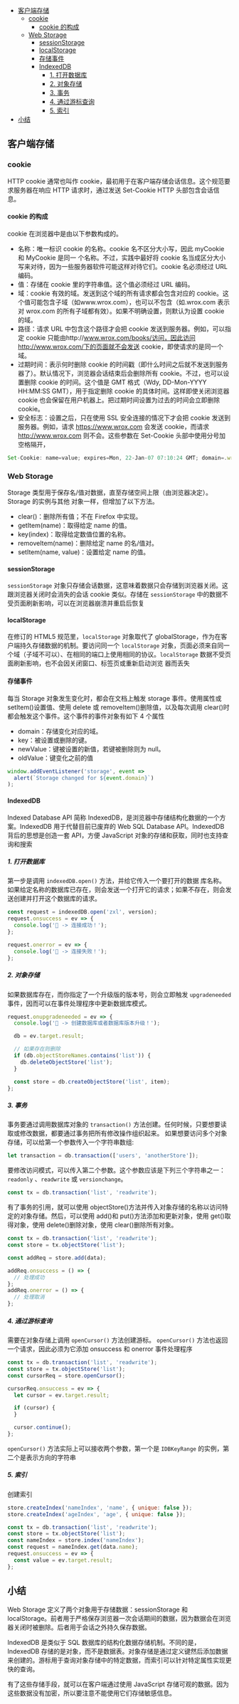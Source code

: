 - [客户端存储](#客户端存储)
  - [cookie](#cookie)
    - [cookie 的构成](#cookie-的构成)
  - [Web Storage](#web-storage)
    - [sessionStorage](#sessionstorage)
    - [localStorage](#localstorage)
    - [存储事件](#存储事件)
    - [IndexedDB](#indexeddb)
      - [1. 打开数据库](#1-打开数据库)
      - [2. 对象存储](#2-对象存储)
      - [3. 事务](#3-事务)
      - [4. 通过游标查询](#4-通过游标查询)
      - [5. 索引](#5-索引)
- [小结](#小结)

## 客户端存储

### cookie

HTTP cookie 通常也叫作 cookie，最初用于在客户端存储会话信息。这个规范要求服务器在响应 HTTP 请求时，通过发送 Set-Cookie HTTP 头部包含会话信息。

#### cookie 的构成

cookie 在浏览器中是由以下参数构成的。

- 名称：唯一标识 cookie 的名称。cookie 名不区分大小写，因此 myCookie 和 MyCookie 是同一 个名称。不过，实践中最好将 cookie 名当成区分大小写来对待，因为一些服务器软件可能这样对待它们。cookie 名必须经过 URL 编码。
- 值：存储在 cookie 里的字符串值。这个值必须经过 URL 编码。
- 域：cookie 有效的域。发送到这个域的所有请求都会包含对应的 cookie。这个值可能包含子域（如www.wrox.com），也可以不包含（如.wrox.com 表示对 wrox.com 的所有子域都有效）。如果不明确设置，则默认为设置 cookie 的域。
- 路径：请求 URL 中包含这个路径才会把 cookie 发送到服务器。例如，可以指定 cookie 只能由http://www.wrox.com/books/访问，因此访问 http://www.wrox.com/下的页面就不会发送 cookie，即使请求的是同一个域。
- 过期时间：表示何时删除 cookie 的时间戳（即什么时间之后就不发送到服务器了）。默认情况下，浏览器会话结束后会删除所有 cookie。不过，也可以设置删除 cookie 的时间。这个值是 GMT 格式（Wdy, DD-Mon-YYYY HH:MM:SS GMT），用于指定删除 cookie 的具体时间。这样即使关闭浏览器 cookie 也会保留在用户机器上。把过期时间设置为过去的时间会立即删除 cookie。
- 安全标志：设置之后，只在使用 SSL 安全连接的情况下才会把 cookie 发送到服务器。例如，请求 https://www.wrox.com 会发送 cookie，而请求 http://www.wrox.com 则不会。这些参数在 Set-Cookie 头部中使用分号加空格隔开，

```js
Set-Cookie: name=value; expires=Mon, 22-Jan-07 07:10:24 GMT; domain=.wrox.com
```

### Web Storage

Storage 类型用于保存名/值对数据，直至存储空间上限（由浏览器决定）。Storage 的实例与其他
对象一样，但增加了以下方法。

- clear()：删除所有值；不在 Firefox 中实现。
- getItem(name)：取得给定 name 的值。
- key(index)：取得给定数值位置的名称。
- removeItem(name)：删除给定 name 的名/值对。
- setItem(name, value)：设置给定 name 的值。

#### sessionStorage

`sessionStorage` 对象只存储会话数据，这意味着数据只会存储到浏览器关闭。这跟浏览器关闭时会消失的会话 cookie 类似。存储在 `sessionStorage` 中的数据不受页面刷新影响，可以在浏览器崩溃并重启后恢复

#### localStorage

在修订的 HTML5 规范里，`localStorage` 对象取代了 globalStorage，作为在客户端持久存储数据的机制。要访问同一个 `localStorage` 对象，页面必须来自同一个域（子域不可以）、在相同的端口上使用相同的协议。`localStorage` 数据不受页面刷新影响，也不会因关闭窗口、标签页或重新启动浏览
器而丢失

#### 存储事件

每当 Storage 对象发生变化时，都会在文档上触发 storage 事件。使用属性或 setItem()设置值、使用 delete 或 removeItem()删除值，以及每次调用 clear()时都会触发这个事件。这个事件的事件对象有如下 4 个属性

- domain：存储变化对应的域。
- key：被设置或删除的键。
- newValue：键被设置的新值，若键被删除则为 null。
- oldValue：键变化之前的值

```js
window.addEventListener('storage', event =>
  alert(`Storage changed for ${event.domain}`)
);
```

#### IndexedDB

Indexed Database API 简称 IndexedDB，是浏览器中存储结构化数据的一个方案。IndexedDB 用于代替目前已废弃的 Web SQL Database API。IndexedDB 背后的思想是创造一套 API，方便 JavaScript 对象的存储和获取，同时也支持查询和搜索

##### 1. 打开数据库

第一步是调用 `indexedDB.open()` 方法，并给它传入一个要打开的数据
库名称。如果给定名称的数据库已存在，则会发送一个打开它的请求；如果不存在，则会发送创建并打开这个数据库的请求。

```js
const request = indexedDB.open('zxl', version);
request.onsuccess = ev => {
  console.log('🚩 -> 连接成功！');
};

request.onerror = ev => {
  console.log('🚩 -> 连接失败！');
};
```

##### 2. 对象存储

如果数据库存在，而你指定了一个升级版的版本号，则会立即触发 `upgradeneeded` 事件，因而可以在事件处理程序中更新数据库模式。

```js
request.onupgradeneeded = ev => {
  console.log('🚩 -> 创建数据库或者数据库版本升级！');

  db = ev.target.result;

  // 如果存在则删除
  if (db.objectStoreNames.contains('list')) {
    db.deleteObjectStore('list');
  }

  const store = db.createObjectStore('list', item);
};
```

##### 3. 事务

事务要通过调用数据库对象的 `transaction()` 方法创建。任何时候，只要想要读取或修改数据，都要通过事务把所有修改操作组织起来。
如果想要访问多个对象存储，可以给第一个参数传入一个字符串数组:

```js
let transaction = db.transaction(['users', 'anotherStore']);
```

要修改访问模式，可以传入第二个参数。这个参数应该是下列三个字符串之一：`readonly` 、`readwrite` 或 `versionchange`。

```js
const tx = db.transaction('list', 'readwrite');
```

有了事务的引用，就可以使用 objectStore()方法并传入对象存储的名称以访问特定的对象存储。然后，可以使用 add()和 put()方法添加和更新对象，使用 get()取得对象，使用 delete()删除对象，使用 clear()删除所有对象。

```js
const tx = db.transaction('list', 'readwrite');
const store = tx.objectStore('list');

const addReq = store.add(data);

addReq.onsuccess = () => {
  // 处理成功
};
addReq.onerror = () => {
  // 处理取消
};
```

##### 4. 通过游标查询

需要在对象存储上调用 `openCursor()` 方法创建游标。 `openCursor()` 方法也返回一个请求，因此必须为它添加 onsuccess 和 onerror 事件处理程序

```js
const tx = db.transaction('list', 'readwrite');
const store = tx.objectStore('list');
const cursorReq = store.openCursor();

cursorReq.onsuccess = ev => {
  let cursor = ev.target.result;

  if (cursor) {
  }

  cursor.continue();
};
```

`openCursor()` 方法实际上可以接收两个参数，第一个是 `IDBKeyRange` 的实例，第二个是表示方向的字符串

##### 5. 索引

创建索引

```js
store.createIndex('nameIndex', 'name', { unique: false });
store.createIndex('ageIndex', 'age', { unique: false });
```

```js
const tx = db.transaction('list', 'readwrite');
const store = tx.objectStore('list');
const nameIndex = store.index('nameIndex');
const request = nameIndex.get(data.name);
request.onsuccess = ev => {
  const value = ev.target.result;
};
```

## 小结

Web Storage 定义了两个对象用于存储数据：sessionStorage 和 localStorage。前者用于严格保存浏览器一次会话期间的数据，因为数据会在浏览器关闭时被删除。后者用于会话之外持久保存数据。

IndexedDB 是类似于 SQL 数据库的结构化数据存储机制。不同的是，IndexedDB 存储的是对象，而不是数据表。对象存储是通过定义键然后添加数据来创建的。游标用于查询对象存储中的特定数据，而索引可以针对特定属性实现更快的查询。

有了这些存储手段，就可以在客户端通过使用 JavaScript 存储可观的数据。因为这些数据没有加密，所以要注意不能使用它们存储敏感信息。
